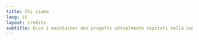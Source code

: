 ```yaml
---
title: Chi siamo
lang: it
layout: credits
subtitle: Ecco i maintainer dei progetti attualmente ospitati nella community
---
```

